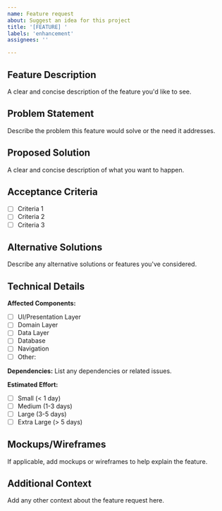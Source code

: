 ```yaml
---
name: Feature request
about: Suggest an idea for this project
title: '[FEATURE] '
labels: 'enhancement'
assignees: ''

---
```


## Feature Description
A clear and concise description of the feature you'd like to see.

## Problem Statement
Describe the problem this feature would solve or the need it addresses.

## Proposed Solution
A clear and concise description of what you want to happen.

## Acceptance Criteria
- [ ] Criteria 1
- [ ] Criteria 2
- [ ] Criteria 3

## Alternative Solutions
Describe any alternative solutions or features you've considered.

## Technical Details
**Affected Components:**
- [ ] UI/Presentation Layer
- [ ] Domain Layer
- [ ] Data Layer
- [ ] Database
- [ ] Navigation
- [ ] Other: 

**Dependencies:**
List any dependencies or related issues.

**Estimated Effort:**
- [ ] Small (< 1 day)
- [ ] Medium (1-3 days)
- [ ] Large (3-5 days)
- [ ] Extra Large (> 5 days)

## Mockups/Wireframes
If applicable, add mockups or wireframes to help explain the feature.

## Additional Context
Add any other context about the feature request here.